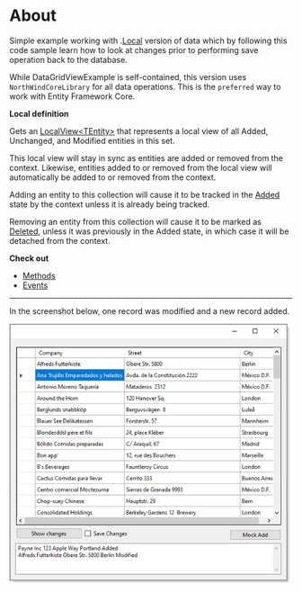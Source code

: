﻿# About

Simple example working with .[Local](https://docs.microsoft.com/en-us/dotnet/api/microsoft.entityframeworkcore.dbset-1.local?view=efcore-5.0) version of data which by following this code sample learn how to look at changes prior to performing save operation back to the database.

While DataGridViewExample is self-contained, this version uses `NorthWindCoreLibrary` for all data operations. This is the `preferred` way to work with Entity Framework Core. 

**Local definition**

Gets an [LocalView&lt;TEntity&gt;](https://docs.microsoft.com/en-us/dotnet/api/microsoft.entityframeworkcore.changetracking.localview-1?view=efcore-5.0) that represents a local view of all Added, Unchanged, and Modified entities in this set.

This local view will stay in sync as entities are added or removed from the context. Likewise, entities added to or removed from the local view will automatically be added to or removed from the context.

Adding an entity to this collection will cause it to be tracked in the [Added](https://docs.microsoft.com/en-us/dotnet/api/microsoft.entityframeworkcore.entitystate?view=efcore-5.0#Microsoft_EntityFrameworkCore_EntityState_Added) state by the context unless it is already being tracked.

Removing an entity from this collection will cause it to be marked as [Deleted](https://docs.microsoft.com/en-us/dotnet/api/microsoft.entityframeworkcore.entitystate?view=efcore-5.0#Microsoft_EntityFrameworkCore_EntityState_Deleted), unless it was previously in the Added state, in which case it will be detached from the context.

**Check out** 
- [Methods](https://docs.microsoft.com/en-us/dotnet/api/microsoft.entityframeworkcore.entitystate?view=efcore-5.0#Microsoft_EntityFrameworkCore_EntityState_Deleted)
- [Events](https://docs.microsoft.com/en-us/dotnet/api/microsoft.entityframeworkcore.changetracking.localview-1?view=efcore-5.0#events)
 
---

In the screenshot below, one record was modified and a new record added.

![screen](assets/gridBindLocal.png)
